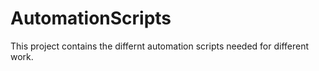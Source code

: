 # AutomationScripts

This project contains the differnt automation scripts needed for different work.
